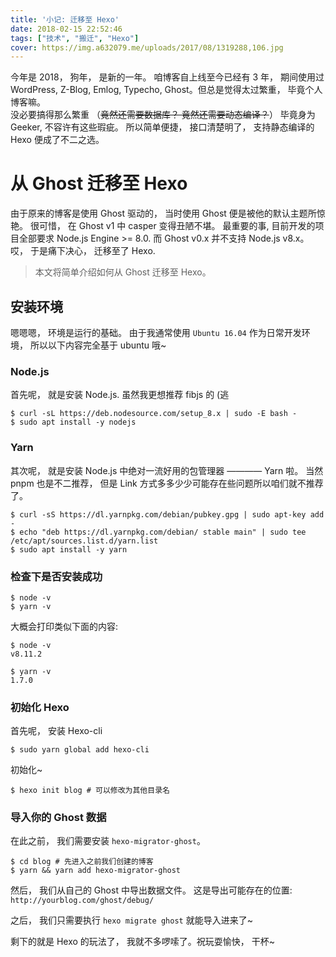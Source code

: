 ```yaml
---
title: '小记: 迁移至 Hexo'
date: 2018-02-15 22:52:46
tags: ["技术", "搬迁", "Hexo"]
cover: https://img.a632079.me/uploads/2017/08/1319288,106.jpg
---
```


今年是 2018， 狗年， 是新的一年。 咱博客自上线至今已经有 3 年， 期间使用过 WordPress, Z-Blog, Emlog, Typecho, Ghost。但总是觉得太过繁重， 毕竟个人博客嘛。  
没必要搞得那么繁重 （~~竟然还需要数据库？ 竟然还需要动态编译？~~） 毕竟身为 Geeker, 不容许有这些瑕疵。 所以简单便捷， 接口清楚明了， 支持静态编译的 Hexo 便成了不二之选。

# 从 Ghost 迁移至 Hexo
由于原来的博客是使用 Ghost 驱动的， 当时使用 Ghost 便是被他的默认主题所惊艳。 很可惜， 在 Ghost v1 中 casper 变得丑陋不堪。 最重要的事, 目前开发的项目全部要求 Node.js Engine >= 8.0. 而 Ghost v0.x 并不支持 Node.js v8.x。 哎， 于是痛下决心， 迁移至了 Hexo.

> 本文将简单介绍如何从 Ghost 迁移至 Hexo。

## 安装环境
嗯嗯嗯， 环境是运行的基础。 由于我通常使用 `Ubuntu 16.04` 作为日常开发环境， 所以以下内容完全基于 ubuntu 哦~

### Node.js
首先呢， 就是安装 Node.js. 虽然我更想推荐 fibjs 的 (逃

```shell
$ curl -sL https://deb.nodesource.com/setup_8.x | sudo -E bash -
$ sudo apt install -y nodejs
```
### Yarn
其次呢， 就是安装 Node.js 中绝对一流好用的包管理器 ———— Yarn 啦。 当然 pnpm 也是不二推荐， 但是 Link 方式多多少少可能存在些问题所以咱们就不推荐了。

```shell
$ curl -sS https://dl.yarnpkg.com/debian/pubkey.gpg | sudo apt-key add -
$ echo "deb https://dl.yarnpkg.com/debian/ stable main" | sudo tee /etc/apt/sources.list.d/yarn.list
$ sudo apt install -y yarn
```

### 检查下是否安装成功
```
$ node -v
$ yarn -v
```
大概会打印类似下面的内容:
```
$ node -v
v8.11.2

$ yarn -v
1.7.0
```
### 初始化 Hexo

首先呢， 安装 Hexo-cli
```
$ sudo yarn global add hexo-cli
```
初始化~
```
$ hexo init blog # 可以修改为其他目录名
```

### 导入你的 Ghost 数据
在此之前， 我们需要安装 `hexo-migrator-ghost`。
```
$ cd blog # 先进入之前我们创建的博客
$ yarn && yarn add hexo-migrator-ghost
```

然后， 我们从自己的 Ghost 中导出数据文件。
这是导出可能存在的位置: `http://yourblog.com/ghost/debug/`

之后， 我们只需要执行 `hexo migrate ghost` 就能导入进来了~ 

剩下的就是 Hexo 的玩法了， 我就不多啰嗦了。祝玩耍愉快， 干杯~